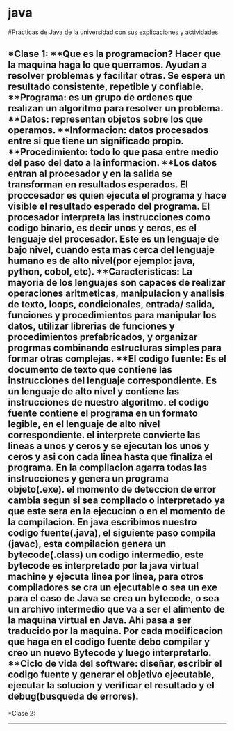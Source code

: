 # java
#Practicas de Java de la universidad con sus explicaciones y actividades

*Clase 1:
  **Que es la programacion? Hacer que la maquina haga lo que querramos. Ayudan a resolver problemas y facilitar otras. Se espera un resultado consistente, repetible y confiable.
  **Programa: es un grupo de ordenes que realizan un algoritmo para resolver un problema. 
  **Datos: representan objetos sobre los que operamos.
  **Informacion: datos procesados entre si que tiene un significado propio.
  **Procedimiento: todo lo que pasa entre medio del paso del dato a la informacion.
  **Los datos entran al procesador y en la salida se transforman en resultados esperados. El proccesador es quien ejecuta el programa y hace visible el resultado esperado del programa. El procesador interpreta las instrucciones como codigo binario, es decir unos y ceros, es el lenguaje del procesador. Este es un lenguaje de bajo nivel, cuando esta mas cerca del lenguaje humano es de alto nivel(por ejemplo: java, python, cobol, etc).
  **Caracteristicas:
  La mayoria de los lenguajes son capaces de realizar operaciones aritmeticas, manipulacion y analisis de texto, loops, condicionales, entrada/ salida, funciones y procedimientos para manipular los datos, utilizar librerias de funciones y procedimientos prefabricados, y organizar progrmas combinando estructuras simples para formar otras complejas. 
  **El codigo fuente:
   Es el documento de texto que contiene las instrucciones del lenguaje correspondiente. Es un lenguaje de alto nivel y contiene las instrucciones de nuestro algoritmo. el codigo fuente contiene el programa en un formato legible, en el lenguaje de alto nivel correspondiente. el interprete convierte las lineas a unos y ceros y se ejecutan los unos y ceros y asi con cada linea hasta que finaliza el programa. En la compilacion agarra todas las instrucciones y genera un programa objeto(.exe). el momento de deteccion de error cambia segun si sea compilado o interpretado ya que este sera en la ejecucion o en el momento de la compilacion. En java escribimos nuestro codigo fuente(.java), el siguiente paso compila (javac), esta compilacion genera un  bytecode(.class) un codigo intermedio, este bytecode es interpretado por la java virtual machine y ejecuta linea por linea, para otros compiladores se cra un ejecutable o sea un exe para el caso de Java se crea un bytecode, o sea un archivo intermedio que va a ser el alimento de la maquina virtual en Java. Ahi pasa a ser traducido por la maquina. Por cada modificacion que haga en el codigo fuente debo compilar y creo un nuevo Bytecode y luego interpretarlo.
 **Ciclo de vida del software: diseñar, escribir el codigo fuente y generar el objetivo ejecutable, ejecutar la solucion y verificar el resultado y el debug(busqueda de errores).
 ------------------------------------------------------------------------------------------------------------------------------------------------------------------------------
 *Clase 2:

 ------------------------------------------------------------------------------------------------------------------------------------------------------------------------------